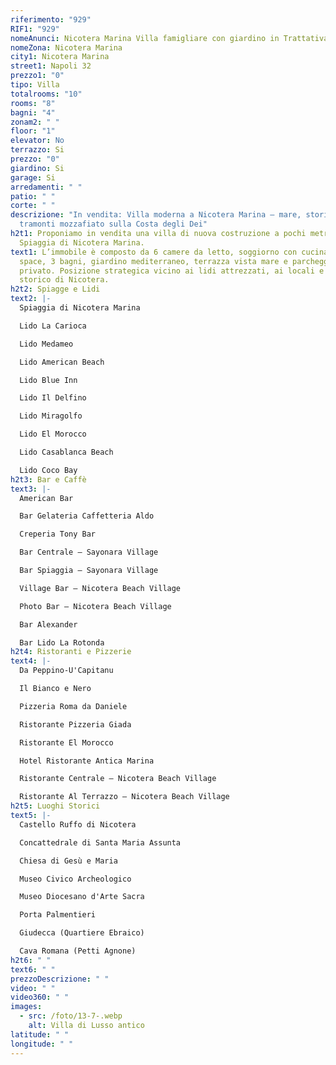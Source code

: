 ```yaml
---
riferimento: "929"
RIF1: "929"
nomeAnunci: Nicotera Marina Villa famigliare con giardino in Trattativa
nomeZona: Nicotera Marina
city1: Nicotera Marina
street1: Napoli 32
prezzo1: "0"
tipo: Villa
totalrooms: "10"
rooms: "8"
bagni: "4"
zonam2: " "
floor: "1"
elevator: No
terrazzo: Si
prezzo: "0"
giardino: Si
garage: Si
arredamenti: " "
patio: " "
corte: " "
descrizione: "In vendita: Villa moderna a Nicotera Marina – mare, storia e
  tramonti mozzafiato sulla Costa degli Dei"
h2t1: Proponiamo in vendita una villa di nuova costruzione a pochi metri dalla
  Spiaggia di Nicotera Marina.
text1: L’immobile è composto da 6 camere da letto, soggiorno con cucina open
  space, 3 bagni, giardino mediterraneo, terrazza vista mare e parcheggio
  privato. Posizione strategica vicino ai lidi attrezzati, ai locali e al centro
  storico di Nicotera.
h2t2: Spiagge e Lidi
text2: |-
  Spiaggia di Nicotera Marina

  Lido La Carioca

  Lido Medameo

  Lido American Beach

  Lido Blue Inn

  Lido Il Delfino

  Lido Miragolfo

  Lido El Morocco

  Lido Casablanca Beach

  Lido Coco Bay
h2t3: Bar e Caffè
text3: |-
  American Bar

  Bar Gelateria Caffetteria Aldo

  Creperia Tony Bar

  Bar Centrale – Sayonara Village

  Bar Spiaggia – Sayonara Village

  Village Bar – Nicotera Beach Village

  Photo Bar – Nicotera Beach Village

  Bar Alexander

  Bar Lido La Rotonda
h2t4: Ristoranti e Pizzerie
text4: |-
  Da Peppino-U'Capitanu

  Il Bianco e Nero

  Pizzeria Roma da Daniele

  Ristorante Pizzeria Giada

  Ristorante El Morocco

  Hotel Ristorante Antica Marina

  Ristorante Centrale – Nicotera Beach Village

  Ristorante Al Terrazzo – Nicotera Beach Village
h2t5: Luoghi Storici
text5: |-
  Castello Ruffo di Nicotera

  Concattedrale di Santa Maria Assunta

  Chiesa di Gesù e Maria

  Museo Civico Archeologico

  Museo Diocesano d'Arte Sacra

  Porta Palmentieri

  Giudecca (Quartiere Ebraico)

  Cava Romana (Petti Agnone)
h2t6: " "
text6: " "
prezzoDescrizione: " "
video: " "
video360: " "
images:
  - src: /foto/13-7-.webp
    alt: Villa di Lusso antico
latitude: " "
longitude: " "
---
```

